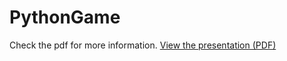 # PythonGame
Check the pdf for more information.
[View the presentation (PDF)](2D_MULTIPLAYER_RPG_GAME.pdf)

